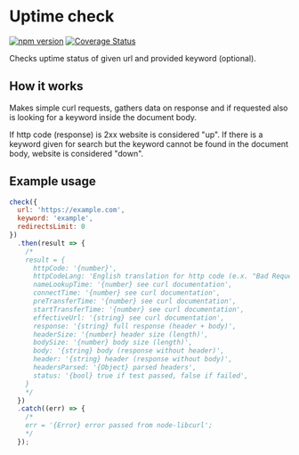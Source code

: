 # Uptime check
[![npm version](https://badge.fury.io/js/uptime-check.svg)](https://badge.fury.io/js/uptime-check) [![Coverage Status](https://coveralls.io/repos/github/sznowicki/uptime-check/badge.svg?branch=master)](https://coveralls.io/github/sznowicki/uptime-check?branch=master)

Checks uptime status of given url and provided keyword (optional).

## How it works
Makes simple curl requests, gathers data on response and if requested also is looking for a keyword inside the document body.

If http code (response) is 2xx website is considered "up". If there is a keyword given for search but the keyword cannot be found in the document body, website is considered "down".

## Example usage
```javascript
check({
  url: 'https://example.com',
  keyword: 'example',
  redirectsLimit: 0
})
  .then(result => {
    /*
    result = {
      httpCode: '{number}',
      httpCodeLang: 'English translation for http code (e.x. "Bad Request")',
      nameLookupTime: '{number} see curl documentation',
      connectTime: '{number} see curl documentation',
      preTransferTime: '{number} see curl documentation',
      startTransferTime: '{number} see curl documentation',
      effectiveUrl: '{string} see curl documentation',
      response: '{string} full response (header + body)',
      headerSize: '{number} header size (length)',
      bodySize: '{number} body size (length)',
      body: '{string} body (response without header)',
      header: '{string} header (response without body)',
      headersParsed: '{Object} parsed headers',
      status: '{bool} true if test passed, false if failed',
    }
    */
  })
  .catch((err) => {
    /*
    err = '{Error} error passed from node-libcurl';
    */
  });
```
